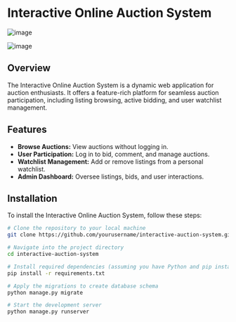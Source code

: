 # Interactive Online Auction System
![image](https://github.com/Luksonini/cs50_commerce/assets/97095836/c8fbf19c-527c-479f-8b3d-85b6088ea1e5)


![image](https://github.com/Luksonini/cs50_commerce/assets/97095836/19b575dc-b577-4418-80fb-b35a31dc12c4)

## Overview
The Interactive Online Auction System is a dynamic web application for auction enthusiasts. It offers a feature-rich platform for seamless auction participation, including listing browsing, active bidding, and user watchlist management.

## Features
- **Browse Auctions:** View auctions without logging in.
- **User Participation:** Log in to bid, comment, and manage auctions.
- **Watchlist Management:** Add or remove listings from a personal watchlist.
- **Admin Dashboard:** Oversee listings, bids, and user interactions.

## Installation
To install the Interactive Online Auction System, follow these steps:

```bash
# Clone the repository to your local machine
git clone https://github.com/yourusername/interactive-auction-system.git

# Navigate into the project directory
cd interactive-auction-system

# Install required dependencies (assuming you have Python and pip installed)
pip install -r requirements.txt

# Apply the migrations to create database schema
python manage.py migrate

# Start the development server
python manage.py runserver
